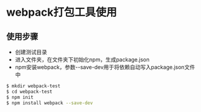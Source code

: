 # webpack打包工具使用
## 使用步骤
- 创建测试目录
- 进入文件夹，在文件夹下初始化npm，生成package.json
- npm安装webpack，参数--save-dev用于将依赖自动写入package.json文件中


``` bash
$ mkdir webpack-test
$ cd webpack-test
$ npm init
$ npm install webpack --save-dev
```